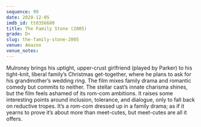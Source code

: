 ```yaml
---
sequence: 99
date: 2020-12-05
imdb_id: tt0356680
title: The Family Stone (2005)
grade: D+
slug: the-family-stone-2005
venue: Amazon
venue_notes:
---
```


Mulroney brings his uptight, upper-crust girlfriend (played by Parker) to his tight-knit, liberal family’s Christmas get-together, where he plans to ask for his grandmother’s wedding ring. The film mixes family drama and romantic comedy but commits to neither. The stellar cast’s innate charisma shines, but the film feels ashamed of its rom-com ambitions. It raises some interesting points around inclusion, tolerance, and dialogue, only to fall back on reductive tropes. It’s a rom-com dressed up in a family drama; as if it yearns to prove it’s about more than meet-cutes, but meet-cutes are all it offers.

